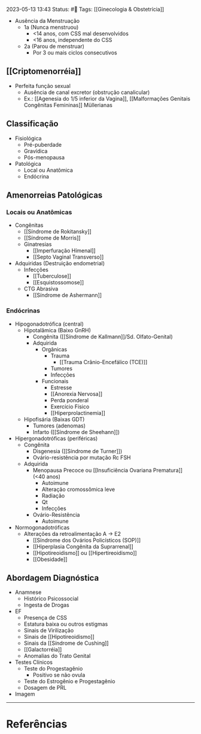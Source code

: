 2023-05-13 13:43
Status: #🌱 
Tags: [[Ginecologia & Obstetrícia]]
<br/>
- Ausência da Menstruação
	- 1a (Nunca menstruou)
		- <14 anos, com CSS mal desenvolvidos
		- <16 anos, independente do CSS
	- 2a (Parou de menstruar)
		- Por 3 ou mais ciclos consecutivos
## [[Criptomenorréia]]
- Perfeita função sexual
	- Ausência de canal excretor (obstrução canalicular)
	- Ex.: [[Agenesia do 1/5 inferior da Vagina]], [[Malformações Genitais Congênitas Femininas]] Müllerianas
## Classificação
- Fisiológica
	- Pré-puberdade
	- Gravídica
	- Pós-menopausa
- Patológica
	- Local ou Anatômica
	- Endócrina
## Amenorreias Patológicas
### Locais ou Anatômicas
- Congênitas
	- [[Síndrome de Rokitansky]]
	- [[Síndrome de Morris]]
	- Ginatresias
		- [[Imperfuração Hímenal]]
		- [[Septo Vaginal Transverso]]
- Adquiridas (Destruição endometrial)
	- Infecções
		- [[Tuberculose]]
		- [[Esquistossomose]]
	- CTG Abrasiva
		- [[Síndrome de Ashermann]]
### Endócrinas
- Hipogonadotrófica (central)
	- Hipotalâmica (Baixo GnRH)
		- Congênita ([[Síndrome de Kallmann]]/Sd. Olfato-Genital)
		- Adquirida
			- Orgânicas
				- Trauma
					- [[Trauma Crânio-Encefálico (TCE)]]
				- Tumores
				- Infecções
			- Funcionais
				- Estresse
				- [[Anorexia Nervosa]]
				- Perda ponderal
				- Exercício Físico
				- [[Hiperprolactinemia]]
	- Hipofisária (Baixas GDT)
		- Tumores (adenomas)
		- Infarto ([[Síndrome de Sheehann]])
- Hipergonadotróficas (periféricas)
	- Congênita
		- Disgenesia ([[Síndrome de Turner]])
		- Ovário-resistência por mutação Rc FSH
	- Adquirida
		- Menopausa Precoce ou [[Insuficiência Ovariana Prematura]] (<40 anos)
			- Autoimune
			- Alteração cromossômica leve
			- Radiação
			- Qt
			- Infecções
		- Ovário-Resistência
			- Autoimune
- Normogonadotróficas
	- Alterações da retroalimentação A -> E2
		- [[Síndrome dos Ovários Policísticos (SOP)]]
		- [[Hiperplasia Congênita da Suprarrenal]]
		- [[Hipotireoidismo]] ou [[Hipertireoidismo]]
		- [[Obesidade]]
## Abordagem Diagnóstica
- Anamnese
	- Histórico Psicossocial
	- Ingesta de Drogas
- EF
	- Presença de CSS
	- Estatura baixa ou outros estigmas
	- Sinais de Virilização
	- Sinais de [[Hipotireoidismo]]
	- Sinais da [[Síndrome de Cushing]]
	- [[Galactorréia]]
	- Anomalias do Trato Genital
- Testes Clínicos
	- Teste do Progestagênio
		- Positivo se não ovula
	- Teste do Estrogênio e Progestagênio
	- Dosagem de PRL
- Imagem
____
# Referências

